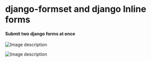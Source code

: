 # django-formset and django Inline forms
#### Submit two django forms at once 


![Image description](https://dev-to-uploads.s3.amazonaws.com/uploads/articles/ynq1poa13lr71xftruh5.png)

![Image description](https://dev-to-uploads.s3.amazonaws.com/uploads/articles/bepokev6xjgghjnyy3z8.png)

